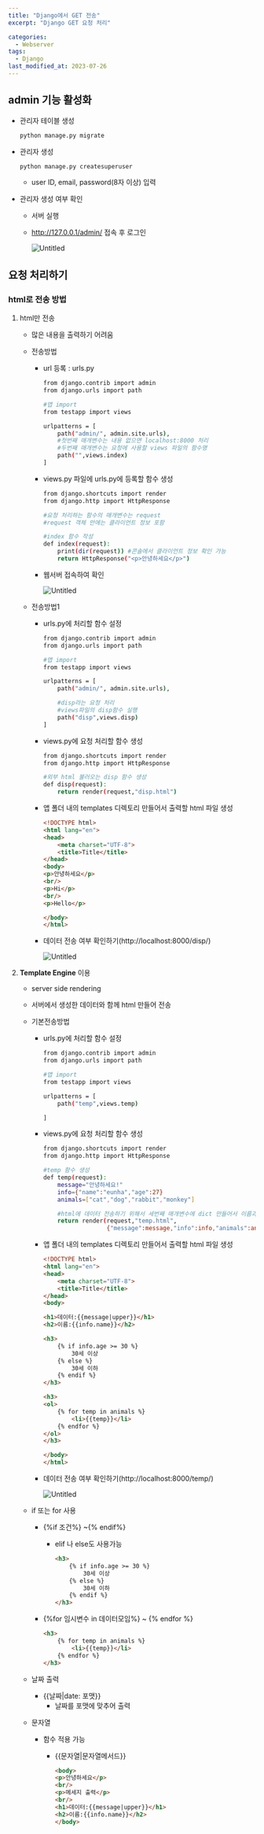 ```yaml
---
title: "Django에서 GET 전송"
excerpt: "Django GET 요청 처리"

categories:
  - Webserver
tags:
  - Django
last_modified_at: 2023-07-26
---
```


## admin 기능 활성화

- 관리자 테이블 생성
    
    ```bash
    python manage.py migrate
    ```
    
- 관리자 생성
    
    ```bash
    python manage.py createsuperuser
    ```
    
    - user ID, email, password(8자 이상) 입력
- 관리자 생성 여부 확인
    - 서버 실행
    - http://127.0.0.1/admin/ 접속 후 로그인
        
        ![Untitled](/figures/django2.png)
        

## 요청 처리하기

### html로 전송 방법

1. html만 전송
    - 많은 내용을 출력하기 어려움
    - 전송방법
        - url 등록 : urls.py
            
            ```bash
            from django.contrib import admin
            from django.urls import path
            
            #앱 import
            from testapp import views
            
            urlpatterns = [
                path("admin/", admin.site.urls),
                #첫번째 매개변수는 내용 없으면 localhost:8000 처리
                #두번째 매개변수는 요청에 사용할 views 파일의 함수명
                path("",views.index)
            ]
            ```
            
        - views.py 파일에 urls.py에 등록할 함수 생성
            
            ```bash
            from django.shortcuts import render
            from django.http import HttpResponse
            
            #요청 처리하는 함수의 매개변수는 request
            #request 객체 안에는 클라이언트 정보 포함
            
            #index 함수 작성
            def index(request):
                print(dir(request)) #콘솔에서 클라이언트 정보 확인 가능
                return HttpResponse("<p>안녕하세요</p>")
            ```
            
        - 웹서버 접속하여 확인
            
            ![Untitled](/figures/django3.png)
            
    - 전송방법1
        - urls.py에 처리할 함수 설정
            
            ```bash
            from django.contrib import admin
            from django.urls import path
            
            #앱 import
            from testapp import views
            
            urlpatterns = [
                path("admin/", admin.site.urls),
            
                #disp라는 요청 처리
                #views파일의 disp함수 실행 
                path("disp",views.disp)   
            ]
            ```
            
        - views.py에 요청 처리할 함수 생성
            
            ```bash
            from django.shortcuts import render
            from django.http import HttpResponse
            
            #외부 html 불러오는 disp 함수 생성
            def disp(request):
                return render(request,"disp.html")
            ```
            
        - 앱 폴더 내의 templates 디렉토리 만들어서 출력할 html 파일 생성
            
            ```html
            <!DOCTYPE html>
            <html lang="en">
            <head>
                <meta charset="UTF-8">
                <title>Title</title>
            </head>
            <body>
            <p>안녕하세요</p>
            <br/>
            <p>Hi</p>
            <br/>
            <p>Hello</p>
            
            </body>
            </html>
            ```
            
        - 데이터 전송 여부 확인하기(http://localhost:8000/disp/)
            
            ![Untitled](/figures/django4.png)
            
2. **Template Engine** 이용
    - server side rendering
    - 서버에서 생성한 데이터와 함께 html 만들어 전송
    - 기본전송방법
        - urls.py에 처리할 함수 설정
            
            ```bash
            from django.contrib import admin
            from django.urls import path
            
            #앱 import
            from testapp import views
            
            urlpatterns = [
                path("temp",views.temp)
            
            ]
            ```
            
        - views.py에 요청 처리할 함수 생성
            
            ```bash
            from django.shortcuts import render
            from django.http import HttpResponse
            
            #temp 함수 생성
            def temp(request):
                message="안녕하세요!"
                info={"name":"eunha","age":27}
                animals=["cat","dog","rabbit","monkey"]
            
                #html에 데이터 전송하기 위해서 세번째 매개변수에 dict 만들어서 이름과 데이터 작성
                return render(request,"temp.html",
                              {"message":message,"info":info,"animals":animals})
            ```
            
        - 앱 폴더 내의 templates 디렉토리 만들어서 출력할 html 파일 생성
            
            ```html
            <!DOCTYPE html>
            <html lang="en">
            <head>
                <meta charset="UTF-8">
                <title>Title</title>
            </head>
            <body>
            
            <h1>데이터:{{message|upper}}</h1>
            <h2>이름:{{info.name}}</h2>
            
            <h3>
                {% if info.age >= 30 %}
                    30세 이상
                {% else %}
                    30세 이하
                {% endif %}
            </h3>
            
            <h3>
            <ol>
                {% for temp in animals %}
                    <li>{{temp}}</li>
                {% endfor %}
            </ol>
            </h3>
            
            </body>
            </html>
            ```
            
        - 데이터 전송 여부 확인하기(http://localhost:8000/temp/)
            
            ![Untitled](/figures/django5.png)
            
    - if 또는 for 사용
        - \{%if 조건%\} ~\{% endif%\}
            - elif 나 else도 사용가능
                
                ```html
                <h3>
                    {% if info.age >= 30 %}
                        30세 이상
                    {% else %}
                        30세 이하
                    {% endif %}
                </h3>
                ```
                
        - \{%for 임시변수 in 데이터모임%\} ~ \{% endfor %\}
            
            ```html
            <h3>
                {% for temp in animals %}
                    <li>{{temp}}</li>
                {% endfor %}
            </h3>
            ```
            
    - 날짜 출력
        - \{\{날짜\|date: 포맷\}\}
            - 날짜를 포맷에 맞추어 출력
    - 문자열
        - 함수 적용 가능
            - \{\{문자열\|문자열메서드\}\}
                
                ```html
                <body>
                <p>안녕하세요</p>
                <br/>
                <p>메세지 출력</p>
                <br/>
                <h1>데이터:{{message|upper}}</h1> 
                <h2>이름:{{info.name}}</h2>
                </body>
                ```
